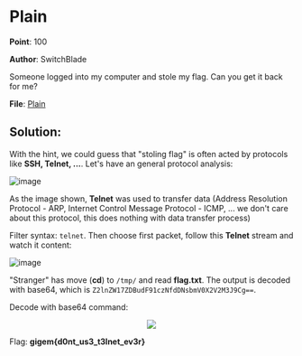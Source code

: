 # Plain

**Point**: 100

**Author**: SwitchBlade

Someone logged into my computer and stole my flag. Can you get it back for me?

**File**: [Plain](plain.zip)

## Solution:

With the hint, we could guess that "stoling flag" is often acted by protocols like **SSH, Telnet, ...**. Let's have an general protocol analysis: 

![image](https://user-images.githubusercontent.com/48288606/163670305-233bf82f-b794-4111-b0f7-778fcbf805f7.png)

As the image shown, **Telnet** was used to transfer data (Address Resolution Protocol - ARP, Internet Control Message Protocol - ICMP, ... we don't care about this protocol, this does nothing with data transfer process) 

Filter syntax: `telnet`. Then choose first packet, follow this **Telnet** stream and watch it content:

![image](https://user-images.githubusercontent.com/48288606/163670479-abdeb673-18ea-4483-8a8f-6639663c79e9.png)

"Stranger" has move (**cd**) to `/tmp/` and read **flag.txt**. The output is decoded with base64, which is `Z2lnZW17ZDBudF91czNfdDNsbmV0X2V2M3J9Cg==`. 

Decode with base64 command:

<p align="center"> <img src="https://user-images.githubusercontent.com/48288606/163670608-55622597-0601-468f-9065-81ec57368b1c.png"></p>

Flag: **gigem{d0nt_us3_t3lnet_ev3r}**
